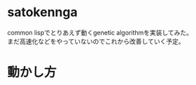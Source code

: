 # satokennga
common lispでとりあえず動くgenetic algorithmを実装してみた。  
まだ高速化などをやっていないのでこれから改善していく予定。

# 動かし方  
